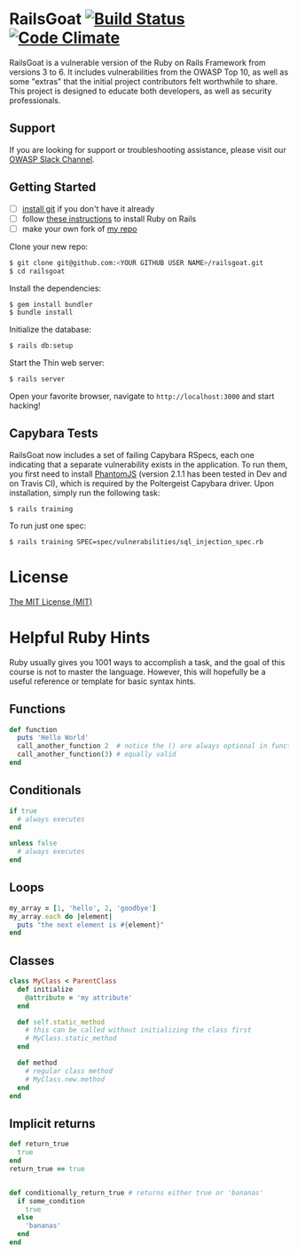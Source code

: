 # RailsGoat [![Build Status](https://api.travis-ci.org/OWASP/railsgoat.png?branch=master)](https://travis-ci.org/OWASP/railsgoat) [![Code Climate](https://codeclimate.com/github/OWASP/railsgoat.png)](https://codeclimate.com/github/OWASP/railsgoat)

RailsGoat is a vulnerable version of the Ruby on Rails Framework from versions 3 to 6. It includes vulnerabilities from the OWASP Top 10, as well as some "extras" that the initial project contributors felt worthwhile to share. This project is designed to educate both developers, as well as security professionals.

## Support

If you are looking for support or troubleshooting assistance, please visit our [OWASP Slack Channel](https://owasp.slack.com/messages/project-railsgoat/).

## Getting Started

- [ ] [install git](https://github.com/git-guides/install-git) if you don't have it already
- [ ] follow [these instructions](https://gorails.com/setup) to install Ruby on Rails
- [ ] make your own fork of [my repo](https://github.com/rifkinni/railsgoat)

Clone your new repo:

```bash
$ git clone git@github.com:<YOUR GITHUB USER NAME>/railsgoat.git
$ cd railsgoat
```

Install the dependencies:

```bash
$ gem install bundler
$ bundle install
```

Initialize the database:

```bash
$ rails db:setup
```

Start the Thin web server:

```bash
$ rails server
```

Open your favorite browser, navigate to `http://localhost:3000` and start hacking!

## Capybara Tests

RailsGoat now includes a set of failing Capybara RSpecs, each one indicating that a separate vulnerability exists in the application. To run them, you first need to install [PhantomJS](https://github.com/jonleighton/poltergeist#installing-phantomjs) (version 2.1.1 has been tested in Dev and on Travis CI), which is required by the Poltergeist Capybara driver. Upon installation, simply run the following task:

```
$ rails training
```

To run just one spec:

```
$ rails training SPEC=spec/vulnerabilities/sql_injection_spec.rb
```

# License

[The MIT License (MIT)](./LICENSE.md)

# Helpful Ruby Hints
Ruby usually gives you 1001 ways to accomplish a task, and the goal of this course is not to master the language. 
However, this will hopefully be a useful reference or template for basic syntax hints. 

## Functions

```ruby
def function
  puts 'Hello World'
  call_another_function 2  # notice the () are always optional in functions
  call_another_function(3) # equally valid
end
```

## Conditionals
```ruby
if true
  # always executes
end

unless false
  # always executes
end
```

## Loops
```ruby
my_array = [1, 'hello', 2, 'goodbye']
my_array.each do |element|
  puts "the next element is #{element}"
end
```

## Classes
```ruby
class MyClass < ParentClass
  def initialize
    @attribute = 'my attribute'
  end

  def self.static_method
    # this can be called without initializing the class first
    # MyClass.static_method
  end

  def method
    # regular class method
    # MyClass.new.method
  end
end
```

## Implicit returns
```ruby
def return_true 
  true
end
return_true == true


def conditionally_return_true # returns either true or 'bananas'
  if some_condition
    true
  else
    'bananas'
  end
end 
```